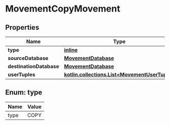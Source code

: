 
# MovementCopyMovement

## Properties
Name | Type | Description | Notes
------------ | ------------- | ------------- | -------------
**type** | [**inline**](#Type) |  | 
**sourceDatabase** | [**MovementDatabase**](MovementDatabase.md) |  | 
**destinationDatabase** | [**MovementDatabase**](MovementDatabase.md) |  | 
**userTuples** | [**kotlin.collections.List&lt;MovementUserTuple&gt;**](MovementUserTuple.md) |  | 


<a name="Type"></a>
## Enum: type
Name | Value
---- | -----
type | COPY



